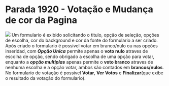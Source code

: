 
# Parada 1920 - Votação e Mudança de cor da Pagina
![](https://i.ibb.co/J3nG66W/aaaaa.png)
Um formulario é exibido solicitando o titulo, opção de seleção, opções de escolha, cor do background e cor da fonte do formulario a ser criado. 
Após criado o formulario é possivel votar em branco/nulo ou nas opções inseridad, com **_Opção Unica_** permite apenas o **voto nulo** atraves de escolha de opção, sendo obrigado a escolha de uma opção para votar, enquanto  a  **_opção multiplas_** apenas permite o **voto branco** atraves de nenhuma escolha e a opção votar, ambos são contados em **brancos/nulos**. No formulario de votação é possivel **Votar**, **Ver Votos** e **Finalizar**(que exibe o resultado da votação do formulario). 

